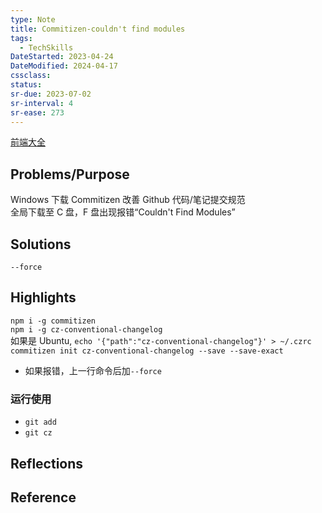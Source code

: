 ```yaml
---
type: Note
title: Commitizen-couldn't find modules
tags:
  - TechSkills
DateStarted: 2023-04-24
DateModified: 2024-04-17
cssclass: 
status: 
sr-due: 2023-07-02
sr-interval: 4
sr-ease: 273
---
```


[前端大全](前端大全)

## Problems/Purpose

Windows 下载 Commitizen 改善 Github 代码/笔记提交规范  
全局下载至 C 盘，F 盘出现报错“Couldn't Find Modules”

## Solutions

`--force`

## Highlights

`npm i -g commitizen`  
`npm i -g cz-conventional-changelog`  
如果是 Ubuntu, `echo '{"path":"cz-conventional-changelog"}' > ~/.czrc`  
`commitizen init cz-conventional-changelog --save --save-exact`

- 如果报错，上一行命令后加`--force`

### 运行使用

- `git add`
- `git cz`

## Reflections

## Reference
